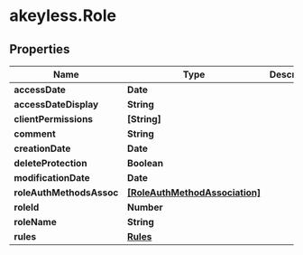 # akeyless.Role

## Properties

Name | Type | Description | Notes
------------ | ------------- | ------------- | -------------
**accessDate** | **Date** |  | [optional] 
**accessDateDisplay** | **String** |  | [optional] 
**clientPermissions** | **[String]** |  | [optional] 
**comment** | **String** |  | [optional] 
**creationDate** | **Date** |  | [optional] 
**deleteProtection** | **Boolean** |  | [optional] 
**modificationDate** | **Date** |  | [optional] 
**roleAuthMethodsAssoc** | [**[RoleAuthMethodAssociation]**](RoleAuthMethodAssociation.md) |  | [optional] 
**roleId** | **Number** |  | [optional] 
**roleName** | **String** |  | [optional] 
**rules** | [**Rules**](Rules.md) |  | [optional] 


